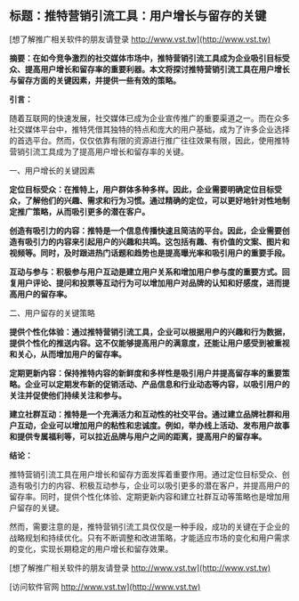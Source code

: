 ## **标题：推特营销引流工具：用户增长与留存的关键**

[想了解推广相关软件的朋友请登录 http://www.vst.tw](http://www.vst.tw)

**摘要：在如今竞争激烈的社交媒体市场中，推特营销引流工具成为企业吸引目标受众、提高用户增长和留存率的重要利器。本文将探讨推特营销引流工具在用户增长与留存方面的关键因素，并提供一些有效的策略。**

**引言：**

随着互联网的快速发展，社交媒体已成为企业宣传推广的重要渠道之一。而在众多社交媒体平台中，推特凭借其独特的特点和庞大的用户基础，成为了许多企业选择的首选平台。然而，仅仅依靠有限的资源进行推广往往效果有限，因此，使用推特营销引流工具成为了提高用户增长和留存率的关键。

一、用户增长的关键因素

**定位目标受众：在推特上，用户群体多种多样。因此，企业需要明确定位目标受众，了解他们的兴趣、需求和行为习惯。通过精确的定位，可以更好地针对性地制定推广策略，从而吸引更多的潜在客户。**

**创造有吸引力的内容：推特是一个信息传播快速且简洁的平台。因此，企业需要创造有吸引力的内容来引起用户的兴趣和共鸣。这包括有趣、有价值的文案、图片和视频等。同时，及时跟进热门话题和趋势也是提高曝光率和吸引用户的重要手段。**

**互动与参与：积极参与用户互动是建立用户关系和增加用户参与度的重要方式。回复用户评论、提问和投票等互动行为可以增加用户对品牌的认知和好感度，进而提高用户的留存率。**

二、用户留存的关键策略

**提供个性化体验：通过推特营销引流工具，企业可以根据用户的兴趣和行为数据，提供个性化的推送内容。这不仅能够提高用户的满意度，还能让用户感受到被重视和关心，从而增加用户的留存率。**

**定期更新内容：保持推特内容的新鲜度和多样性是吸引用户并提高留存率的重要策略。企业可以定期发布新的促销活动、产品信息和行业动态等内容，以吸引用户的关注并促使他们持续关注和参与。**

**建立社群互动：推特是一个充满活力和互动性的社交平台。通过建立品牌社群和用户互动，企业可以增加用户的粘性和忠诚度。例如，举办线上活动、发布用户故事和提供专属福利等，可以拉近品牌与用户之间的距离，提高用户的留存率。**

**结论：**

推特营销引流工具在用户增长和留存方面发挥着重要作用。通过定位目标受众、创造有吸引力的内容、积极互动参与，企业可以吸引更多的潜在客户，并提高用户的留存率。同时，提供个性化体验、定期更新内容和建立社群互动等策略也是增加用户留存的关键。

然而，需要注意的是，推特营销引流工具仅仅是一种手段，成功的关键在于企业的战略规划和持续优化。只有不断调整和改进策略，才能适应市场的变化和用户需求的变化，实现长期稳定的用户增长和留存效果。

[想了解推广相关软件的朋友请登录 http://www.vst.tw](http://www.vst.tw)


[访问软件官网 http://www.vst.tw](http://www.vst.tw)

